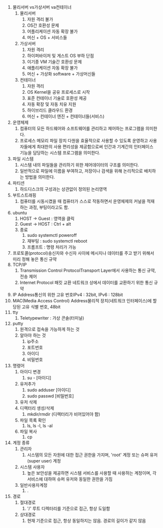 1. 물리서버 vs가상서버 va컨테이너
   1. 물리서버
      1. 자원 격리 불가
      2. OS간 호환성 문제
      3. 어플리케이션 자동 확장 불가
      4. 머신 + OS + 서비스들
   2. 가상서버
      1. 자원 격리
      2. 하이퍼바이저 및 게스트 OS 부하 단점
      3. 이기종 VM 기술간 호환성 문제
      4. 애플리케이션 자동 확장 불가
      5. 머신 + 가상화 software + 가상머신들
   3. 컨테이너
      1. 자원 격리 
      2. OS Kernel을 공유 프로세스로 시작
      3. 표준 컨테이너 기술로 호환성 제공
      4. 자동 확장 및 자동 치유 지원
      5. 하이브리드 클라우드 환경
      6. 머신 + 컨테이너 엔진 + 컨테이너들(서비스)
2. 운영체제
   1. 컴퓨터의 모든 하드웨어와 소프트웨어를 관리하고 제어하는 프로그램을 의미한다.
   2. 프로세스 메모리 파일 장치 다원을 효율적으로 사용할 수 있도록 운영하고 사용자들에게 최대한의 사용 편리성을 제공함으로써 인간과 기계간의 인터페이스 기능을 담당하는 시스템 프로그램을 의미한다.
3. 파일 시스템
   1. 시스템 내의 파일들을 관리하기 위한 제어데이터의 구조를 의미한다.
   2. 일반적으로 파일에 이름을 부여하고, 저장이나 검색을 위해 논리적으로 배치하는 방법을 의미한다.
4. 파티션
   1. 하드디스크의 구성과는 상관없이 정의된 논리영역
5. 부트스트래핑
   1. 컴퓨터를 시동시켰을 때 컴퓨터가 스스로 작동하면서 운영체제의 커널을 적재하는 과정, 부팅이라고도 함.
6. ubuntu
   1. HOST -> Guest : 영역을 클릭
   2. Guest  -> HOST : Ctrl + alt
   3. 종료
      1. sudo systemctl poweroff
      2. 재부팅 : sudo systemctl reboot
      3. 프롬프트 : 명령 처리가 가능
7. 프로토콜(protocol)송신자와 수신자 사이에 메시지나 데이터를 주고 받기 위해서 미리 정해 놓은 통신 규약
8. TCP/IP
   1. Transmission Control ProtocolTransport Layer에서 사용하는 통신 규약,  전송 제어
   2. Internet Protocol 패킷 교환 네트워크 상에서 데이터를 교환하기 위한 통신 규약
9. IP Address통신의 위한 고유 번호IPv4 : 32bit, IPv6 : 128bit
10. MAC(Media Access Control) Address물리적 장치(네트워크 인터페이스)에 할당된 고유 식별 번호, 48bit
11. tty
    1. Teletypewriter : 가상 콘솔(터미널)
12. putty
    1. 원격으로 접속을 가능하게 하는 것
    2. 알아야 하는 것
       1. ip주소
       2. 포트번호
       3. 아이디
       4. 비밀번호
13. 명령어
    1. 아이디 변경
       1. su - [아이디]
    2. 유저추가
       1. sudo adduser [아이디]
       2. sudo passwd [비밀번호]
    3. 유저 삭제
    4. 디렉터리 생성/삭제
       1. mkdir/rmdir (디렉터리가 비어있어야 함)
    5. 파일 목록 확인
       1. ls, ls -l, ls -al
    6. 파일 복사
       1. cp
14. 계정 종류
    1. 관리자
       1. 시스템의 모든 자원에 대한 접근 권한을 가지며, 'root' 계정 또는 슈퍼 유저(super user) 계정
    2. 시스템 사용자
       1. 높은 보안성을 제공하면 시스템 서비스를 사용할 때 사용하는 계정이며, 각 서비스에 대하여 슈퍼 유저와 동일한 권한을 가짐
    3. 일반사용자계정
       1. .
15. 경로
    1. 절대경로
       1. '/' 루트 디렉터리를 기준으로 접근, 항상 도일함
    2. 상대경로
       1. 현재 기준으로 접근, 항상 동일하지는 않음. 경로의 길이가 같지 않음